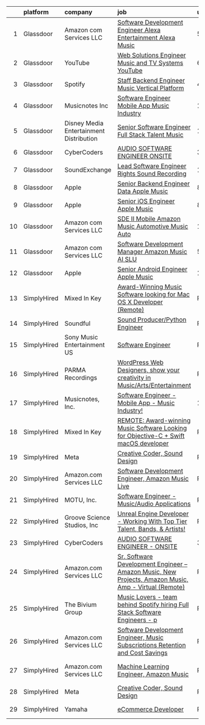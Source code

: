 

|    | platform    | company                                   | job                                                                                                                                                                                                                                                                                                                                                                                                                                                                                                                                                                                                                                                                                                                                                                                                                                                                                                                                                                                                                                                                                                                                                                                                                                                                                                                                                                            | update_time   | location                 |
|---:|:------------|:------------------------------------------|:-------------------------------------------------------------------------------------------------------------------------------------------------------------------------------------------------------------------------------------------------------------------------------------------------------------------------------------------------------------------------------------------------------------------------------------------------------------------------------------------------------------------------------------------------------------------------------------------------------------------------------------------------------------------------------------------------------------------------------------------------------------------------------------------------------------------------------------------------------------------------------------------------------------------------------------------------------------------------------------------------------------------------------------------------------------------------------------------------------------------------------------------------------------------------------------------------------------------------------------------------------------------------------------------------------------------------------------------------------------------------------|:--------------|:-------------------------|
|  1 | Glassdoor   | Amazon com Services LLC                   | [Software Development Engineer  Alexa Entertainment  Alexa Music](https://www.glassdoor.com/partner/jobListing.htm?pos=108&ao=1136043&s=58&guid=00000182101d13afa19ec1f513dcbb23&src=GD_JOB_AD&t=SR&vt=w&cs=1_573900b5&cb=1658127717751&jobListingId=1008000802033&jrtk=3-0-1g881q556h7gq801-1g881q55kirno800-12e09cf11647cb8a-)                                                                                                                                                                                                                                                                                                                                                                                                                                                                                                                                                                                                                                                                                                                                                                                                                                                                                                                                                                                                                                               | 5d            | Remote                   |
|  2 | Glassdoor   | YouTube                                   | [Web Solutions Engineer  Music and TV Systems  YouTube](https://www.glassdoor.com/partner/jobListing.htm?pos=106&ao=1136043&s=58&guid=00000182101d13afa19ec1f513dcbb23&src=GD_JOB_AD&t=SR&vt=w&cs=1_74ba766b&cb=1658127717751&jobListingId=1007998096861&jrtk=3-0-1g881q556h7gq801-1g881q55kirno800-d5845c0fb7c9ed59-)                                                                                                                                                                                                                                                                                                                                                                                                                                                                                                                                                                                                                                                                                                                                                                                                                                                                                                                                                                                                                                                         | 6d            | New York, NY             |
|  3 | Glassdoor   | Spotify                                   | [Staff Backend Engineer  Music Vertical Platform](https://www.glassdoor.com/partner/jobListing.htm?pos=107&ao=1136043&s=58&guid=00000182101d13afa19ec1f513dcbb23&src=GD_JOB_AD&t=SR&vt=w&cs=1_ad25ff1a&cb=1658127717751&jobListingId=1008003640301&jrtk=3-0-1g881q556h7gq801-1g881q55kirno800-06e951c00ee5ecfc-)                                                                                                                                                                                                                                                                                                                                                                                                                                                                                                                                                                                                                                                                                                                                                                                                                                                                                                                                                                                                                                                               | 4d            | New York, NY             |
|  4 | Glassdoor   | Musicnotes  Inc                           | [Software Engineer   Mobile App   Music Industry ](https://www.glassdoor.com/partner/jobListing.htm?pos=101&ao=1110586&s=58&guid=00000182101d13afa19ec1f513dcbb23&src=GD_JOB_AD&t=SR&vt=w&ea=1&cs=1_fb5def8d&cb=1658127717751&jobListingId=1007987824386&cpc=6193B0C32834B022&jrtk=3-0-1g881q556h7gq801-1g881q55kirno800-1b6a51fd5f23768c--6NYlbfkN0AzOvrGu_UugWgn3GqKRF9Dlu_Ew02IZ-2nOt7BxrJX_Sm7R0sRpg5LX2Nb3ovUgcnYc73xOuf68REcZa0Kn_pzjf71i3a3pP6O3dW382joGQgFGzVVVYzqps2-IhRZniP29t4VAJTZQ8QHqrseZo7y6MDfGq9xc5RAMu-9A1PJgbPLImkvemHInMGhg8GaLSDep_KJtE41ejFIMoXx7ESPWEZAqh93frV65OIa8UdYoBEdT8Lc0-OD3SIb7N7eoZcVmOQMh0fXgExnH6y6BG5onI7lg1quzDeB49-nNUBvYcRH6te12xh7uHn13zGhnpGxeJFg-wELrgw-1CP_4UW3-_Z983LCFNcece6gbW7eaOHtoGyWPUBJ7tahmctq0DjG9nWMYoNcpQPcg7fdL21LMG60cHNtNUx4noIm6y-k2zn61jg-us7nu8sBV6y6hvDts5nVEZJfBUSaL4gQJHUNbzNr03d944rSTmP_G8jZ07aIi3exnK1dnF4cV7wbUNf9c6eCVkR2s0ufu-3g64JCO3Aeb5S8c7E%3D)                                                                                                                                                                                                                                                                                                                                                                                                                                                      | 11d           | Madison, WI              |
|  5 | Glassdoor   | Disney Media   Entertainment Distribution | [Senior Software Engineer  Full Stack   Talent   Music](https://www.glassdoor.com/partner/jobListing.htm?pos=111&ao=1136043&s=58&guid=00000182101d13afa19ec1f513dcbb23&src=GD_JOB_AD&t=SR&vt=w&cs=1_f628122a&cb=1658127717753&jobListingId=1007989924594&jrtk=3-0-1g881q556h7gq801-1g881q55kirno800-728e65fc6a8cb306-)                                                                                                                                                                                                                                                                                                                                                                                                                                                                                                                                                                                                                                                                                                                                                                                                                                                                                                                                                                                                                                                         | 10d           | Glendale, CA             |
|  6 | Glassdoor   | CyberCoders                               | [AUDIO SOFTWARE ENGINEER   ONSITE](https://www.glassdoor.com/partner/jobListing.htm?pos=105&ao=1110586&s=58&guid=00000182101d13afa19ec1f513dcbb23&src=GD_JOB_AD&t=SR&vt=w&ea=1&cs=1_54a6083d&cb=1658127717752&jobListingId=1008006665023&cpc=9908D8D4413DBB8A&jrtk=3-0-1g881q556h7gq801-1g881q55kirno800-2ff1cc77f42eddd1--6NYlbfkN0CpFJQzrgRR8WqXWK1qKKEqALWJw739KlKqr2H-MSI4eoBlI4EFrmor2FYZMP3muM2kxx5uO2PbG22L_DqjMKSGkSMr72wuFRtQPwBrIZDfiGff-0c872zVycMFxCNRASn7iQ4bjUvM0HYH4hP_2s7LsNaLu3YU4warQa8DVGQJOsQ5qDGQh8IxBoWaE0IU4c7cE9L_ZNgg56tWnvEP-zUPrTP_3KgXBWNB39QiQuTfDhK_dG_4O54xGHR6kNTrXuZk8P6zW7V1FOLoXqqW9kJigoJ9sWmL4vwEs7IQUqeNL3M34Y2ETqw1p3wTEozwZHrC3iKhYjM8sV3Pkwi6ALbxJ56rmf5E2HpGFL9MSM0pd2WB3RH9k3oFMkr6MmsNy0SbB3FaBi5LLMFsuCgC0mf108sZh7TPhQ81BZrrg5NRYCYsNsKYDDuruQlenlgc17ND40skhO8Vh6DCWdY8m4RGKwqrFoA8Vu0RowZggLy8to9ukjjQSHg9j5yaEvzLX3EW5KpRwCAPNlywg9lSYoo8A1IXm5_UfzG556gA3Im2VTQM1DJEUDjoDoSRIZaKzWiviivkHCAe1uwyeveMOP7yJputungzm5T138-hmE7pX33bktsuhZGDrBO-Yee1evk3eNL-A4DOcIW5mhyFqHuqjEzSI_8I6CQ7YUNaTPn9lUEEYtLMEVzXhztH-5U6Mklitre6NO57SNmbPtcr42_4Fr87044GAHZrKFQtIkGi4qqm0G20lZTiTHXCHKrgLiq151z75pL3cAJnH52wunCnHuWaw9_zpiEcnpHdhxxIEY3gUS6ioT6ecq8yOB6B8xCIyf9m2Y0ueacnOFKMZvBvp6gnMcHfbaVd7-NxRS7XHKOoas_VwtJaCxGqFLH1de7aZvhimfpINPocsPDyu2q2Ej1ETfotgnrBvSNNpfMANyk0S-fKQNy3SfmV5cL9RDZbqtldWGL13d12HVS-L0YP1red47TdeHQ%3D)      | 3d            | San Jose, CA             |
|  7 | Glassdoor   | SoundExchange                             | [Lead Software Engineer  Rights Sound Recording ](https://www.glassdoor.com/partner/jobListing.htm?pos=112&ao=1136043&s=58&guid=00000182101d13afa19ec1f513dcbb23&src=GD_JOB_AD&t=SR&vt=w&ea=1&cs=1_19b369f1&cb=1658127717753&jobListingId=1007985084763&jrtk=3-0-1g881q556h7gq801-1g881q55kirno800-7962e222d9be0501-)                                                                                                                                                                                                                                                                                                                                                                                                                                                                                                                                                                                                                                                                                                                                                                                                                                                                                                                                                                                                                                                          | 12d           | Remote                   |
|  8 | Glassdoor   | Apple                                     | [Senior Backend Engineer Data   Apple Music](https://www.glassdoor.com/partner/jobListing.htm?pos=103&ao=1110586&s=58&guid=00000182101d13afa19ec1f513dcbb23&src=GD_JOB_AD&t=SR&vt=w&cs=1_f018514e&cb=1658127717751&jobListingId=1007994891330&cpc=AC285F3A3ECA6BB0&jrtk=3-0-1g881q556h7gq801-1g881q55kirno800-0ce79601b9281ec2--6NYlbfkN0BvKrLyj5gPmtZO9T8euul8TCxuuKNOtzRJOomxnwSEodTz2Bc-sPZlC5mDe-NOaJgi_TbeDhSfOXu5w8ojjHHhp_6WQU8mvyxBSQeFOStLLK2k7Txtyyy1_IF8RGyx1aW-faURY-H9xkbGBQYI4dBC5QRjPnbA-ctd-ZqEmYHg3tl6ftbHQtiiyv3pBde8EXpyBM5NqfUGENJgdKPnB30KIgTqdsT-IJzQiTB3wh7-2jsV--KAzRmcwbpvXVcnyGN5y56kK_7JQik2WqN-9TI1T1t1kwdOBAoG2-Hck4Wnz1BzTqHpfLznYBqDjnDbN7aXLdAOu6NzfFktv1MiAMcsn9fUcf8e1rjDljZXhTWiyYHemA5waaiQbHIfPsKKC5UBtINb8pPmtPHppHYbOaEpQIDc-_2BEFbKQCEiMh6zkv025mVPWFdtzNNHq8UBlpVdx9kTrcE3FUUeSabvb5P73tDlj2nC1ka1fOG-eIFGVLYd8Q658s43iCXUdqzLjDoT_DXq8pvlT11qg-0gFKdKZ5J0_KRVrh2hmMj8cM-15DTltb563fTvZCOy7glVKjj1Xb7l8pFj_iW7OYyTxRlPx4FC2zxIT4tGfKRF1XqEqqzJEEkzTc81BBARD8bh1ghkDAw8ARnb_1m0BpM42_Gre9pnRng5yX7xNEuQmuvcaL9EMPczgT998r6LPt9TG01L-CISdjjg2pRWhOwM4kNKRfz7EkzPq-eOiJQ5_4KVN01KCMKtv00GoxKP16qPSevY9GzRxfmEHNoSs7oKj2besxosJ9XqZKN2wbv34Nm-TdOE_CN1M_532_6UtwAApiAqi5e2uKMy4ALN5oiZ4QnMFIs8F3rb8i2FvJ1_-USGgG1reX3Sk4z0PLRzPs_gJHJ32CdppNAYK1EJeGBi6dyM3jCMMKa0ublLYng4Jkegvy8XYZmC4r3XKTOhVhVYho1V6Cen-2OeFovSJUiWpmfgsq-IQ4bh8-s%3D) | 8d            | San Diego, CA            |
|  9 | Glassdoor   | Apple                                     | [Senior iOS Engineer   Apple Music](https://www.glassdoor.com/partner/jobListing.htm?pos=102&ao=1110586&s=58&guid=00000182101d13afa19ec1f513dcbb23&src=GD_JOB_AD&t=SR&vt=w&cs=1_291df262&cb=1658127717750&jobListingId=1007994891586&cpc=F41FEAB56D215062&jrtk=3-0-1g881q556h7gq801-1g881q55kirno800-ecad81cf1e388ff3--6NYlbfkN0BvKrLyj5gPmtZO9T8euul8TCxuuKNOtzRJOomxnwSEodTz2Bc-sPZlFpP0h5lDivrE1d7ke90JG_vI_uX6uDtmk0cpKY0apK6V6rR_oMU1vOkytgAsKl4GKS_vC3uQJq4-UZPKUc1r20tBgs9AFIDyHqEjH1eevIelxLxLjGE3gfmhxfmLfXIvmlr48CoxfGephyNXW0mcvI_omdD2LqrjSqJwNIQM7o4MvE5VaBckeqgQiMuLdpapvIZHrsfUHgrGNN_sMiLZ84rbZgG32c_PAcO_6HV48iJBXDmDNyh5FjJy4mwFvD9uDyxYzC6Wn-tXkdKuLkXERLQrtikGJ-wWblFyEjGkE4QjYksc7pfjBLJiCf_ZfjCwJIkWcHWQP9jxvbFD80i5K5-WlUShK4PHPfGLMuicO9k_O_V0Wtt16V_zLNmc7VAHRZ6icNPPV10SqzV6b4eNXjX4JIiDmSVvMnuCHw-zelSvbYFYAoC7bQkpLr8WKu6JUnua5O_oLBDjZehn0OE9zU36EoglNJI_cPabXjYkERgWZwQpv7iLy424cuzTiwAZkDSOZO_uh70Ognij7f2Whu96i7coLmOPb-PHu0QkurjEdrDR2_SS45DmA06V6LxkCEfZCgGgnb_fJGsw-sl1yZrkG7IlHMiVFaWuQokCVUOywR5lm76Ym6UBj1kY7XBsEfHtWSiwOsDaMLO22XWOsDjruwbe6RwaSzDT4PmFKHll82octdxmcFjQqHBrqsWUWCEDSZyDromiEhMXM0QDT49LoYbUXUaKbQ0C9P94tPFZWO7CNGFJ0oW_B-5eToG_i1HzV-rvoSDlN-_3dIDJpdUHXWse10GKDy7CIu6KUAxBkBRnyLQJpV6eJ8NI79rvOD2OUJ420H-nE0VD6bEI3F-7auBzvqLC-h588xcNV34vMmIZMlU-1-ziH1jMwYE4wuf7hnUVitOYPvThVAkomUsjezx83Up9)                        | 8d            | New York, NY             |
| 10 | Glassdoor   | Amazon com Services LLC                   | [SDE II  Mobile   Amazon Music  Automotive  Music Auto](https://www.glassdoor.com/partner/jobListing.htm?pos=110&ao=1136043&s=58&guid=00000182101d13afa19ec1f513dcbb23&src=GD_JOB_AD&t=SR&vt=w&cs=1_8896d8ad&cb=1658127717751&jobListingId=1007985416427&jrtk=3-0-1g881q556h7gq801-1g881q55kirno800-7f26f287016577a9-)                                                                                                                                                                                                                                                                                                                                                                                                                                                                                                                                                                                                                                                                                                                                                                                                                                                                                                                                                                                                                                                         | 12d           | New York, NY             |
| 11 | Glassdoor   | Amazon com Services LLC                   | [Software Development Manager  Amazon Music AI SLU](https://www.glassdoor.com/partner/jobListing.htm?pos=109&ao=1136043&s=58&guid=00000182101d13afa19ec1f513dcbb23&src=GD_JOB_AD&t=SR&vt=w&cs=1_5ce8ffd8&cb=1658127717751&jobListingId=1007999296911&jrtk=3-0-1g881q556h7gq801-1g881q55kirno800-ab803b74912b96ca-)                                                                                                                                                                                                                                                                                                                                                                                                                                                                                                                                                                                                                                                                                                                                                                                                                                                                                                                                                                                                                                                             | 5d            | Seattle, WA              |
| 12 | Glassdoor   | Apple                                     | [Senior Android Engineer   Apple Music](https://www.glassdoor.com/partner/jobListing.htm?pos=104&ao=1110586&s=58&guid=00000182101d13afa19ec1f513dcbb23&src=GD_JOB_AD&t=SR&vt=w&cs=1_a2aa9f8e&cb=1658127717751&jobListingId=1007984018887&cpc=AC285F3A3ECA6BB0&jrtk=3-0-1g881q556h7gq801-1g881q55kirno800-1d48fe6209326bcd--6NYlbfkN0BvKrLyj5gPmtZO9T8euul8TCxuuKNOtzRJOomxnwSEodTz2Bc-sPZlC5mDe-NOaJin8--Ei5RaBzEFtFHODJ23iicN7ZTfzAeZgjtNi4ojJldcd46RS_DdM-BSvIpYNm_PUFoRYto4x_HQI7s12kzg2KXb_7Fb5GlqesHrTpZWW-_28G7VcXZnk_xzrDv1-ZQPQeZ2S63Y6jsevUtRfrD0KrC6d3lfgj-nIfsbZrvTjSXLaxrVJ3OkEjpWRx6b2AEe8XXK7Gn4AIXEiNHD_CiRLWGabNMveuhTbP0bs5Tr7xGKZdBj3s6isRK7kkD55nRqyx76xDnZ8wnsOdlAcjvmAguul4JwuI-lOmvKnTcSfWzi7ctFikERoGG2oQGDJ4yl8asWAjRWcHt25g4wyxKoiiGMeixNvi9LsYDmJTgSLLrRH_ddqRar-JN-sO1W-g35M4m5xvh13MWjlSxPHgRnNngTPULgA8BE2Uu1B-U2WVu127v-5VNu1ISgD3WvJtgwb7CojHXxg6n2g3nNtA8bDJ_N9QLkBx-02auqirruayJgfweyoUU9hhJ_8bTPXIZdTy7fu5GMiPgUrr2cpbWzau2B1L2Fw081fQ-XNldNorlilREHVfiXNqtgATvBXcDdliXLBsGeQWwUGk6_sdEJjPYrh0bJnd83kur_iATRUwLVRqKS5mf46hIKVHtwCRa4dkC7pUEI9xonrEoBDOCjmPu28jfooCj8-rfRfdoSUJRyR-uSfKsEN9b81-JdKSjHoa1FtamqhsFriuBelueNBJ1WkVbakOzhm2vJtNtFA2Hq5elYtPWEo4VsB5do9PdGUAXVJhEMaHLznSots_Lp00dycuSuTQKqGXnuHtyoql6plg3SwR-y2MpYSzG7uA8DIKKcMS6itn9mcbz-Obg72RebBL5Jg0r4fHexgtOwoNNTaj9aDmxwwL9PxbCFgChpfE2SB3ot-ZnqvpOA9QRb)                    | 13d           | San Diego, CA            |
| 13 | SimplyHired | Mixed In Key                              | [Award-Winning Music Software looking for Mac OS X Developer (Remote)](https://www.simplyhired.com/job/L-2EZU2jVtCOIASfQ2mTylRc_wBs8G000Bd98cub72rlOwsLWp3RJA?q=music+developer)                                                                                                                                                                                                                                                                                                                                                                                                                                                                                                                                                                                                                                                                                                                                                                                                                                                                                                                                                                                                                                                                                                                                                                                               | Recently      | Miami, FL                |
| 14 | SimplyHired | Soundful                                  | [Sound Producer/Python Engineer](https://www.simplyhired.com/job/fKwTfqRWVzhZJJT6yoybTUB5_pL76wxlddnu6kqy2_naoU7JVaHVBQ?q=music+developer)                                                                                                                                                                                                                                                                                                                                                                                                                                                                                                                                                                                                                                                                                                                                                                                                                                                                                                                                                                                                                                                                                                                                                                                                                                     | Recently      | Remote                   |
| 15 | SimplyHired | Sony Music Entertainment US               | [Software Engineer](https://www.simplyhired.com/job/jFkvNvEv1wn60HATk7O-oL0MKoQTR7k52KdPdKtiGDucAYDETTZT8w?q=music+developer)                                                                                                                                                                                                                                                                                                                                                                                                                                                                                                                                                                                                                                                                                                                                                                                                                                                                                                                                                                                                                                                                                                                                                                                                                                                  | Recently      | New York, NY +1 location |
| 16 | SimplyHired | PARMA Recordings                          | [WordPress Web Designers, show your creativity in Music/Arts/Entertainment](https://www.simplyhired.com/job/Wpl3TU8XzCpcpJgy39HbFjwOkTi5fD0pThvI6-P168aePEhTBsPxGw?q=music+developer)                                                                                                                                                                                                                                                                                                                                                                                                                                                                                                                                                                                                                                                                                                                                                                                                                                                                                                                                                                                                                                                                                                                                                                                          | Recently      | Remote                   |
| 17 | SimplyHired | Musicnotes, Inc.                          | [Software Engineer - Mobile App - Music Industry!](https://www.simplyhired.com/job/DQw8DzgsKmloXWUurzFo8m0y-u3GH5PfXzlyLSB3TJzuHx4lBxpAfg?q=music+developer)                                                                                                                                                                                                                                                                                                                                                                                                                                                                                                                                                                                                                                                                                                                                                                                                                                                                                                                                                                                                                                                                                                                                                                                                                   | 11d           | Madison, WI              |
| 18 | SimplyHired | Mixed In Key                              | [REMOTE: Award-winning Music Software Looking for Objective-C + Swift macOS developer](https://www.simplyhired.com/job/hp01aCVdwM9hovpsfWt-nTSQSiUrrYDI2aQZ3w5x5T-YN0cNGt-cJw?q=music+developer)                                                                                                                                                                                                                                                                                                                                                                                                                                                                                                                                                                                                                                                                                                                                                                                                                                                                                                                                                                                                                                                                                                                                                                               | Recently      | Miami, FL                |
| 19 | SimplyHired | Meta                                      | [Creative Coder, Sound Design](https://www.simplyhired.com/job/n2_aAa79zz0NtsdWJigL3Knz716MJWRolWS8tBw6yovOF3e-t9vjmg?q=music+developer)                                                                                                                                                                                                                                                                                                                                                                                                                                                                                                                                                                                                                                                                                                                                                                                                                                                                                                                                                                                                                                                                                                                                                                                                                                       | Recently      | Remote                   |
| 20 | SimplyHired | Amazon.com Services LLC                   | [Software Development Engineer, Amazon Music Live](https://www.simplyhired.com/job/mpgzgT6r885fjDF9t9oYbhMiUPQvAME3CQopjyPobkAI9WLjTXZnMg?q=music+developer)                                                                                                                                                                                                                                                                                                                                                                                                                                                                                                                                                                                                                                                                                                                                                                                                                                                                                                                                                                                                                                                                                                                                                                                                                   | Recently      | Remote +1 location       |
| 21 | SimplyHired | MOTU, Inc.                                | [Software Engineer - Music/Audio Applications](https://www.simplyhired.com/job/VuLJ-igMUjfIMfjwleX6wwPZbjhPLCU5FU_neKZXVevucWcq5lQRNg?q=music+developer)                                                                                                                                                                                                                                                                                                                                                                                                                                                                                                                                                                                                                                                                                                                                                                                                                                                                                                                                                                                                                                                                                                                                                                                                                       | Recently      | Cambridge, MA            |
| 22 | SimplyHired | Groove Science Studios, Inc               | [Unreal Engine Developer - Working With Top Tier Talent, Bands, & Artists!](https://www.simplyhired.com/job/tMUv0bhv1WXQseALxCUyt4HnppYbuHAxKhmBeo43qD4xlbIyIH-L1Q?q=music+developer)                                                                                                                                                                                                                                                                                                                                                                                                                                                                                                                                                                                                                                                                                                                                                                                                                                                                                                                                                                                                                                                                                                                                                                                          | Recently      | Remote                   |
| 23 | SimplyHired | CyberCoders                               | [AUDIO SOFTWARE ENGINEER - ONSITE](https://www.simplyhired.com/job/4Y2srXHG-HF2PsZynCWIo5aYHmCpVP824awVEIrCJSN_TUIIlsn0bQ?q=music+developer)                                                                                                                                                                                                                                                                                                                                                                                                                                                                                                                                                                                                                                                                                                                                                                                                                                                                                                                                                                                                                                                                                                                                                                                                                                   | 3d            | San Jose, CA             |
| 24 | SimplyHired | Amazon.com Services LLC                   | [Sr. Software Development Engineer – Amazon Music, New Projects, Amazon Music, Amp - Virtual (Remote)](https://www.simplyhired.com/job/gD9GQgVAX8y9kBLbryGE_SpH7tKlmuXIKUhoDVYjw3oCtOm4MdBhMA?q=music+developer)                                                                                                                                                                                                                                                                                                                                                                                                                                                                                                                                                                                                                                                                                                                                                                                                                                                                                                                                                                                                                                                                                                                                                               | Recently      | United States            |
| 25 | SimplyHired | The Bivium Group                          | [Music Lovers - team behind Spotify hiring Full Stack Software Engineers - p](https://www.simplyhired.com/job/xwPIhzuTN5QU7HiZUxxulf6NVWJJFVEgQggMHrjRfTQugyKoDq1S5w?q=music+developer)                                                                                                                                                                                                                                                                                                                                                                                                                                                                                                                                                                                                                                                                                                                                                                                                                                                                                                                                                                                                                                                                                                                                                                                        | Recently      | Boston, MA               |
| 26 | SimplyHired | Amazon.com Services LLC                   | [Software Development Engineer, Music Subscriptions Retention and Cost Savings](https://www.simplyhired.com/job/9h38VFyEI3JMLD0H4nqsw3pBt5h-TAtcRvMyq9CZsM-Hang_JRILeQ?q=music+developer)                                                                                                                                                                                                                                                                                                                                                                                                                                                                                                                                                                                                                                                                                                                                                                                                                                                                                                                                                                                                                                                                                                                                                                                      | Recently      | Remote +2 locations      |
| 27 | SimplyHired | Amazon.com Services LLC                   | [Machine Learning Engineer, Amazon Music](https://www.simplyhired.com/job/_Y1pMuS8GqaPVObSsGXfN3YN9AOqcNVR5dvaxGMRJfdayWgqNrshHA?q=music+developer)                                                                                                                                                                                                                                                                                                                                                                                                                                                                                                                                                                                                                                                                                                                                                                                                                                                                                                                                                                                                                                                                                                                                                                                                                            | Recently      | San Francisco, CA        |
| 28 | SimplyHired | Meta                                      | [Creative Coder, Sound Design](https://www.simplyhired.com/job/n2_aAa79zz0NtsdWJigL3Knz716MJWRolWS8tBw6yovOF3e-t9vjmg?q=music+developer)                                                                                                                                                                                                                                                                                                                                                                                                                                                                                                                                                                                                                                                                                                                                                                                                                                                                                                                                                                                                                                                                                                                                                                                                                                       | Recently      | Remote                   |
| 29 | SimplyHired | Yamaha                                    | [eCommerce Developer](https://www.simplyhired.com/job/-I-MZ-x3bjvyZzYMY1m95ZbdcGZoy_xdePKyOZzMV0dQuvtHs9crTA?q=music+developer)                                                                                                                                                                                                                                                                                                                                                                                                                                                                                                                                                                                                                                                                                                                                                                                                                                                                                                                                                                                                                                                                                                                                                                                                                                                | Recently      | United States            |